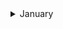 <details><summary>January</summary>

##### 7-01-2021
* [How Disgust Explains Everything](https://www.nytimes.com/2021/12/27/magazine/disgust-science.html) #science #psychology #insight

  ##### 14-01-2021
* [Economists Pin More Blame on Tech for Rising Inequality](https://www.nytimes.com/2022/01/11/technology/income-inequality-technology.html) #economics #tech #insight
</p>
</details>
